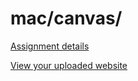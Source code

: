 # mac/canvas/

[Assignment details](/homework/canvas)

[View your uploaded website](https://mpaulweeks.github.io/cfc2018/students/mac/canvas/)
